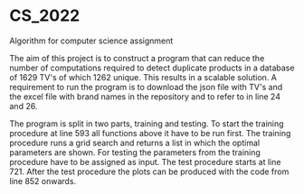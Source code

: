 # CS_2022
Algorithm for computer science assignment

The aim of this project is to construct a program that can reduce the number of computations required to detect duplicate products in a database of 1629 TV's of which 1262 unique. This results in a scalable solution. A requirement to run the program is to download the json file with TV's and the excel file with brand names in the repository and to refer to in line 24 and 26.

The program is split in two parts, training and testing.
To start the training procedure at line 593 all functions above it have to be run first. The training procedure runs a grid search and returns a list in which the optimal parameters are shown.
For testing the parameters from the training procedure have to be assigned as input. The test procedure starts at line 721. After the test procedure the plots can be produced with the code from line 852 onwards.

